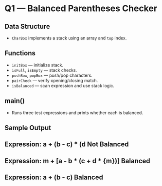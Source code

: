# Q1 — Balanced Parentheses Checker

## Data Structure
- `CharBox` implements a stack using an array and `top` index.

## Functions
- `initBox` — initialize stack.
- `isFull`, `isEmpty` — stack checks.
- `pushBox`, `popBox` — push/pop characters.
- `pairCheck` — verify opening/closing match.
- `isBalanced` — scan expression and use stack logic.

## main()
- Runs three test expressions and prints whether each is balanced.

## Sample Output 
Expression: a + (b - c) * (d
 Not Balanced
-----------------
Expression: m + [a - b * (c + d * {m})]
 Balanced
-----------------
Expression: a + (b - c)
 Balanced
-----------------


